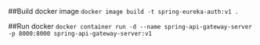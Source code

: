##Build docker image
`docker image build -t spring-eureka-auth:v1 .`

##Run docker
`docker container run -d --name spring-api-gateway-server -p 8000:8000 spring-api-gateway-server:v1`